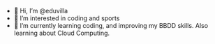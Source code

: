 - 👋 Hi, I’m @eduvilla
- 👀 I’m interested in coding and sports
- 🌱 I’m currently learning coding, and improving my BBDD skills. Also learning about Cloud Computing.

<!---
eduvilla/eduvilla is a ✨ special ✨ repository because its `README.md` (this file) appears on your GitHub profile.
You can click the Preview link to take a look at your changes.
--->
